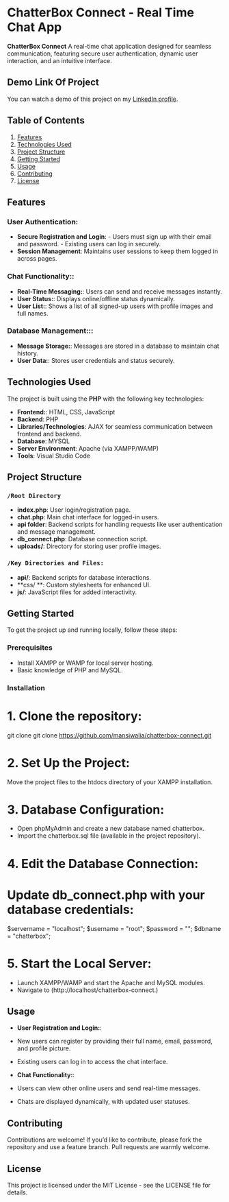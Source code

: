 # ChatterBox Connect - Real Time Chat App

**ChatterBox Connect** A real-time chat application designed for seamless communication, featuring secure user authentication, dynamic user interaction, and an intuitive interface.

## Demo Link Of Project
You can watch a demo of this project on my [LinkedIn profile](https://www.linkedin.com/feed/update/urn:li:activity:7237048455922085888/).

## Table of Contents
1. [Features](#features)
2. [Technologies Used](#technologies-used)
3. [Project Structure](#project-structure)
4. [Getting Started](#getting-started)
5. [Usage](#usage)
6. [Contributing](#contributing)
7. [License](#license)

## Features

### User Authentication:
- **Secure Registration and Login**: - Users must sign up with their email and password.
                                     - Existing users can log in securely. 
- **Session Management**: Maintains user sessions to keep them logged in across pages.

### Chat Functionality::
- **Real-Time Messaging:**: Users can send and receive messages instantly.
- **User Status:**: Displays online/offline status dynamically.
- **User List:**: Shows a list of all signed-up users with profile images and full names.

### Database Management:::
- **Message Storage:**: Messages are stored in a database to maintain chat history.
- **User Data:**: Stores user credentials and status securely.        

## Technologies Used

The project is built using the **PHP** with the following key technologies:

- **Frontend:**: HTML, CSS, JavaScript
- **Backend**: PHP
- **Libraries/Technologies**: AJAX for seamless communication between frontend and backend.
- **Database**: MYSQL
- **Server Environment**: Apache (via XAMPP/WAMP)
- **Tools**: Visual Studio Code

## Project Structure

### `/Root Directory`
- **index.php**: User login/registration page.
- **chat.php**: Main chat interface for logged-in users.
- **api folder**: Backend scripts for handling requests like user authentication and message management.
- **db_connect.php**: Database connection script.
- **uploads/**: Directory for storing user profile images.
  
### `/Key Directories and Files:`
- **api/**: Backend scripts for database interactions.
- **css/ **: Custom stylesheets for enhanced UI.
- **js/**: JavaScript files for added interactivity.

## Getting Started

To get the project up and running locally, follow these steps:

### Prerequisites

- Install XAMPP or WAMP for local server hosting.
- Basic knowledge of PHP and MySQL.


### Installation

# 1. Clone the repository:
git clone git clone https://github.com/mansiwalia/chatterbox-connect.git

# 2. Set Up the Project:
Move the project files to the htdocs directory of your XAMPP installation.

# 3. Database Configuration:
- Open phpMyAdmin and create a new database named chatterbox.
- Import the chatterbox.sql file (available in the project repository).

# 4. Edit the Database Connection:
# Update db_connect.php with your database credentials:
$servername = "localhost";
$username = "root";
$password = "";
$dbname = "chatterbox";


# 5. Start the Local Server:
- Launch XAMPP/WAMP and start the Apache and MySQL modules.
- Navigate to (http://localhost/chatterbox-connect.)


## Usage

- **User Registration and Login:**:
- New users can register by providing their full name, email, password, and profile picture.
- Existing users can log in to access the chat interface.
  
- **Chat Functionality:**:
- Users can view other online users and send real-time messages.
- Chats are displayed dynamically, with updated user statuses.


## Contributing
Contributions are welcome! If you’d like to contribute, please fork the repository and use a feature branch. Pull requests are warmly welcome.

## License
This project is licensed under the MIT License - see the LICENSE file for details.


